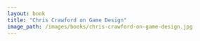 ```yaml
---
layout: book
title: "Chris Crawford on Game Design"
image_path: /images/books/chris-crawford-on-game-design.jpg
---
```

